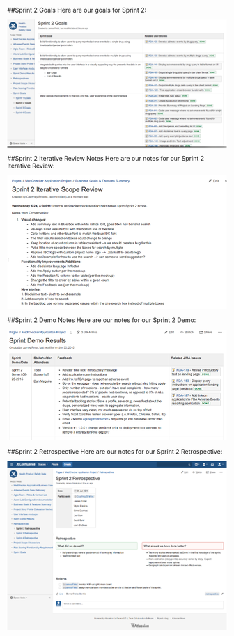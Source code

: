 ##Sprint 2 Goals
Here are our goals for Sprint 2:

![Sprint 2 Goals](https://github.com/IBCDBS/medchecker/blob/master/agile_project_docs/assets/Sprint_2_Goals.png)

##Sprint 2 Iterative Review Notes
Here are our notes for our Sprint 2 Iterative Review:

![Sprint 2 Iterative Review Notes](https://github.com/IBCDBS/medchecker/blob/master/agile_project_docs/assets/Sprint_2_Iterative_Review_Notes.png)

##Sprint 2 Demo Notes
Here are our notes for our Sprint 2 Demo:

![Sprint 2 Demo Notes](https://github.com/IBCDBS/medchecker/blob/master/agile_project_docs/assets/Sprint_2_Demo_Notes.png)

##Sprint 2 Retrospective
Here are our notes for our Sprint 2 Retrospective:

![Sprint 2 Demo Notes](https://github.com/IBCDBS/medchecker/blob/master/agile_project_docs/assets/Sprint_2_Retrospective_Notes.png)
